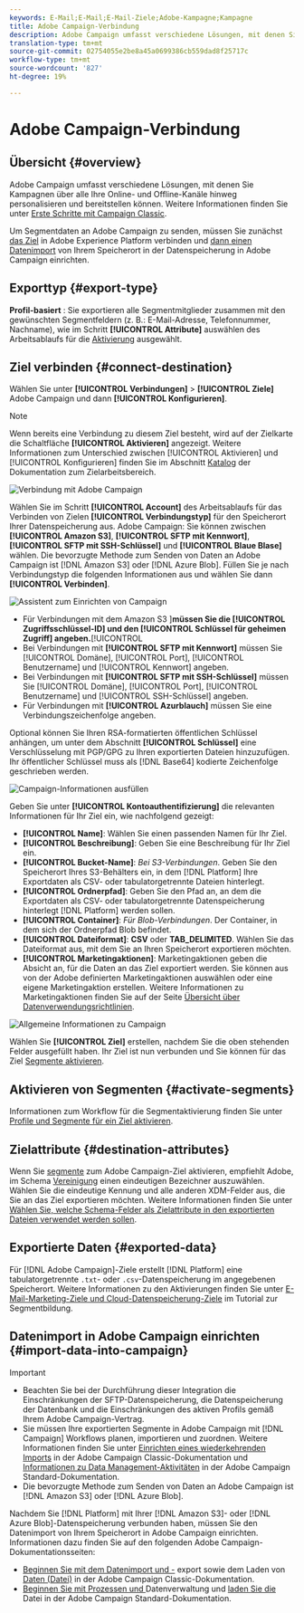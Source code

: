 ```yaml
---
keywords: E-Mail;E-Mail;E-Mail-Ziele;Adobe-Kampagne;Kampagne
title: Adobe Campaign-Verbindung
description: Adobe Campaign umfasst verschiedene Lösungen, mit denen Sie Kampagnen über alle Ihre Online- und Offline-Kanäle hinweg personalisieren und bereitstellen können.
translation-type: tm+mt
source-git-commit: 02754055e2be8a45a0699386cb559dad8f25717c
workflow-type: tm+mt
source-wordcount: '827'
ht-degree: 19%

---
```



# Adobe Campaign-Verbindung

## Übersicht {#overview}

Adobe Campaign umfasst verschiedene Lösungen, mit denen Sie Kampagnen über alle Ihre Online- und Offline-Kanäle hinweg personalisieren und bereitstellen können. Weitere Informationen finden Sie unter [Erste Schritte mit Campaign Classic](https://experienceleague.adobe.com/docs/campaign-classic/using/getting-started/starting-with-adobe-campaign/about-adobe-campaign-classic.html).

Um Segmentdaten an Adobe Campaign zu senden, müssen Sie zunächst [das Ziel](#connect-destination) in Adobe Experience Platform verbinden und [dann einen Datenimport](#import-data-into-campaign) von Ihrem Speicherort in der Datenspeicherung in Adobe Campaign einrichten.

## Exporttyp {#export-type}

**Profil-basiert** : Sie exportieren alle Segmentmitglieder zusammen mit den gewünschten Segmentfeldern (z. B.: E-Mail-Adresse, Telefonnummer, Nachname), wie im Schritt  **[!UICONTROL Attribute]** auswählen des Arbeitsablaufs für die  [Aktivierung](../../ui/activate-destinations.md#select-attributes) ausgewählt.

## Ziel verbinden {#connect-destination}

Wählen Sie unter **[!UICONTROL Verbindungen]** > **[!UICONTROL Ziele]** Adobe Campaign und dann **[!UICONTROL Konfigurieren]**.

>[!NOTE]
>
>Wenn bereits eine Verbindung zu diesem Ziel besteht, wird auf der Zielkarte die Schaltfläche **[!UICONTROL Aktivieren]** angezeigt. Weitere Informationen zum Unterschied zwischen [!UICONTROL Aktivieren] und [!UICONTROL Konfigurieren] finden Sie im Abschnitt [Katalog](../../ui/destinations-workspace.md#catalog) der Dokumentation zum Zielarbeitsbereich.

![Verbindung mit Adobe Campaign](../../assets/catalog/email-marketing/adobe-campaign/catalog.png)

Wählen Sie im Schritt **[!UICONTROL Account]** des Arbeitsablaufs für das Verbinden von Zielen **[!UICONTROL Verbindungstyp]** für den Speicherort Ihrer Datenspeicherung aus. Adobe Campaign: Sie können zwischen **[!UICONTROL Amazon S3]**, **[!UICONTROL SFTP mit Kennwort]**, **[!UICONTROL SFTP mit SSH-Schlüssel]** und **[!UICONTROL Blaue Blase]** wählen. Die bevorzugte Methode zum Senden von Daten an Adobe Campaign ist [!DNL Amazon S3] oder [!DNL Azure Blob]. Füllen Sie je nach Verbindungstyp die folgenden Informationen aus und wählen Sie dann **[!UICONTROL Verbinden]**.


![Assistent zum Einrichten von Campaign](../../assets/catalog/email-marketing/adobe-campaign/connection-type.png)

- Für Verbindungen mit dem Amazon S3 ]**müssen Sie die [!UICONTROL Zugriffsschlüssel-ID] und den [!UICONTROL Schlüssel für geheimen Zugriff] angeben.**[!UICONTROL 
- Bei Verbindungen mit **[!UICONTROL SFTP mit Kennwort]** müssen Sie [!UICONTROL Domäne], [!UICONTROL Port], [!UICONTROL Benutzername] und [!UICONTROL Kennwort] angeben.
- Bei Verbindungen mit **[!UICONTROL SFTP mit SSH-Schlüssel]** müssen Sie [!UICONTROL Domäne], [!UICONTROL Port], [!UICONTROL Benutzername] und [!UICONTROL SSH-Schlüssel] angeben.
- Für Verbindungen mit **[!UICONTROL Azurblauch]** müssen Sie eine Verbindungszeichenfolge angeben.

Optional können Sie Ihren RSA-formatierten öffentlichen Schlüssel anhängen, um unter dem Abschnitt **[!UICONTROL Schlüssel]** eine Verschlüsselung mit PGP/GPG zu Ihren exportierten Dateien hinzuzufügen. Ihr öffentlicher Schlüssel muss als [!DNL Base64] kodierte Zeichenfolge geschrieben werden.

![Campaign-Informationen ausfüllen](../../assets/catalog/email-marketing/adobe-campaign/account-info.png)

Geben Sie unter **[!UICONTROL Kontoauthentifizierung]** die relevanten Informationen für Ihr Ziel ein, wie nachfolgend gezeigt:
- **[!UICONTROL Name]**: Wählen Sie einen passenden Namen für Ihr Ziel.
- **[!UICONTROL Beschreibung]**: Geben Sie eine Beschreibung für Ihr Ziel ein.
- **[!UICONTROL Bucket-Name]**: *Bei S3-Verbindungen*. Geben Sie den Speicherort Ihres S3-Behälters ein, in dem [!DNL Platform] Ihre Exportdaten als CSV- oder tabulatorgetrennte Dateien hinterlegt.
- **[!UICONTROL Ordnerpfad]**: Geben Sie den Pfad an, an dem die Exportdaten als CSV- oder tabulatorgetrennte Datenspeicherung hinterlegt  [!DNL Platform] werden sollen.
- **[!UICONTROL Container]**:  *Für Blob-Verbindungen*. Der Container, in dem sich der Ordnerpfad Blob befindet.
- **[!UICONTROL Dateiformat]**: **CSV** oder **TAB_DELIMITED**. Wählen Sie das Dateiformat aus, mit dem Sie an Ihren Speicherort exportieren möchten.
- **[!UICONTROL Marketingaktionen]**: Marketingaktionen geben die Absicht an, für die Daten an das Ziel exportiert werden. Sie können aus von der Adobe definierten Marketingaktionen auswählen oder eine eigene Marketingaktion erstellen. Weitere Informationen zu Marketingaktionen finden Sie auf der Seite [Übersicht über Datenverwendungsrichtlinien](../../../data-governance/policies/overview.md).

![Allgemeine Informationen zu Campaign](../../assets/catalog/email-marketing/adobe-campaign/basic-information.png)

Wählen Sie **[!UICONTROL Ziel]** erstellen, nachdem Sie die oben stehenden Felder ausgefüllt haben. Ihr Ziel ist nun verbunden und Sie können für das Ziel [Segmente aktivieren](../../ui/activate-destinations.md).

## Aktivieren von Segmenten {#activate-segments}

Informationen zum Workflow für die Segmentaktivierung finden Sie unter [Profile und Segmente für ein Ziel aktivieren](../../ui/activate-destinations.md).

## Zielattribute {#destination-attributes}

Wenn Sie [segmente](../../ui/activate-destinations.md) zum Adobe Campaign-Ziel aktivieren, empfiehlt Adobe, im Schema [Vereinigung](../../../profile/home.md#profile-fragments-and-union-schemas) einen eindeutigen Bezeichner auszuwählen. Wählen Sie die eindeutige Kennung und alle anderen XDM-Felder aus, die Sie an das Ziel exportieren möchten. Weitere Informationen finden Sie unter [Wählen Sie, welche Schema-Felder als Zielattribute in den exportierten Dateien verwendet werden sollen](./overview.md#destination-attributes).

## Exportierte Daten {#exported-data}

Für [!DNL Adobe Campaign]-Ziele erstellt [!DNL Platform] eine tabulatorgetrennte `.txt`- oder `.csv`-Datenspeicherung im angegebenen Speicherort. Weitere Informationen zu den Aktivierungen finden Sie unter [E-Mail-Marketing-Ziele und Cloud-Datenspeicherung-Ziele](../../ui/activate-destinations.md#esp-and-cloud-storage) im Tutorial zur Segmentbildung.

## Datenimport in Adobe Campaign einrichten {#import-data-into-campaign}

>[!IMPORTANT]
>
>- Beachten Sie bei der Durchführung dieser Integration die Einschränkungen der SFTP-Datenspeicherung, die Datenspeicherung der Datenbank und die Einschränkungen des aktiven Profils gemäß Ihrem Adobe Campaign-Vertrag.
>- Sie müssen Ihre exportierten Segmente in Adobe Campaign mit [!DNL Campaign] Workflows planen, importieren und zuordnen. Weitere Informationen finden Sie unter [Einrichten eines wiederkehrenden Imports](https://experienceleague.adobe.com/docs/campaign-classic/using/automating-with-workflows/use-cases/data-management/recurring-import-workflow.html) in der Adobe Campaign Classic-Dokumentation und [Informationen zu Data Management-Aktivitäten](https://experienceleague.adobe.com/docs/campaign-standard/using/managing-processes-and-data/data-management-activities/about-data-management-activities.html) in der Adobe Campaign Standard-Dokumentation.
>- Die bevorzugte Methode zum Senden von Daten an Adobe Campaign ist [!DNL Amazon S3] oder [!DNL Azure Blob].



Nachdem Sie [!DNL Platform] mit Ihrer [!DNL Amazon S3]- oder [!DNL Azure Blob]-Datenspeicherung verbunden haben, müssen Sie den Datenimport von Ihrem Speicherort in Adobe Campaign einrichten. Informationen dazu finden Sie auf den folgenden Adobe Campaign-Dokumentationsseiten:
- [Beginnen Sie mit dem Datenimport und -](https://experienceleague.adobe.com/docs/campaign-classic/using/getting-started/importing-and-exporting-data/get-started-data-import-export.html) export sowie dem Laden von  [Daten (Datei)](https://experienceleague.adobe.com/docs/campaign-classic/using/automating-with-workflows/action-activities/data-loading--file-.html) in der Adobe Campaign Classic-Dokumentation.
- [Beginnen Sie mit Prozessen und ](https://experienceleague.adobe.com/docs/campaign-standard/using/managing-processes-and-data/get-started-workflows.html) Datenverwaltung und  [laden Sie die ](https://experienceleague.adobe.com/docs/campaign-standard/using/managing-processes-and-data/data-management-activities/load-file.html) Datei in der Adobe Campaign Standard-Dokumentation.